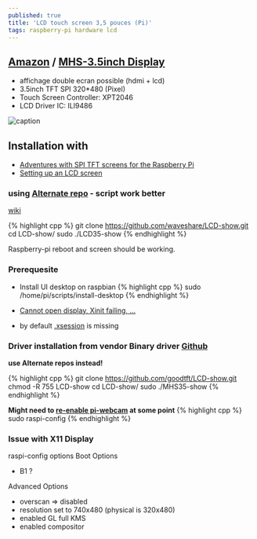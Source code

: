 ```yaml
---
published: true
title: 'LCD touch screen 3,5 pouces (Pi)'
tags: raspberry-pi hardware lcd
---
```

## [Amazon](https://www.amazon.fr/gp/product/B07NTH1JWH/ref=ppx_yo_dt_b_asin_title_o05_s00?ie=UTF8&psc=1) / [MHS-3.5inch Display](http://www.lcdwiki.com/MHS-3.5inch_RPi_Display)
- affichage double ecran possible (hdmi + lcd)
- 3.5inch TFT SPI 320*480 (Pixel) 
- Touch Screen Controller: XPT2046 
- LCD Driver IC: ILI9486

![caption](https://images-eu.ssl-images-amazon.com/images/I/41VFDo7L2NL._SL500_AC_SS350_.jpg)

## Installation with 
	
- [Adventures with SPI TFT screens for the Raspberry Pi](https://www.willprice.dev/2017/09/16/adventures-with-tft-screens-for-raspberry-pi.html)
- [Setting up an LCD screen](https://avikdas.com/2018/12/31/setting-up-lcd-screen-on-raspberry-pi.html)

### using [Alternate repo](https://github.com/waveshare/LCD-show) - script work better
[wiki](https://www.waveshare.com/wiki/3.5inch_RPi_LCD_(A))

{% highlight cpp %}
git clone https://github.com/waveshare/LCD-show.git
cd LCD-show/
sudo ./LCD35-show
{% endhighlight %}

Raspberry-pi reboot and screen should be working.

### Prerequesite
- Install UI desktop on raspbian
{% highlight cpp %}
sudo /home/pi/scripts/install-desktop
{% endhighlight %}

- [Cannot open display, Xinit failing, ...](https://github.com/UnchartedBull/OctoDash/wiki/Troubleshooting#cannot-open-display-xinit-failing-)
- by default  [.xsession](https://unix.stackexchange.com/questions/281858/difference-between-xinitrc-xsession-and-xsessionrc/281923#281923) is missing

### Driver installation from vendor Binary driver [Github](https://github.com/goodtft/LCD-show)
**use Alternate repos instead!**

{% highlight cpp %}
git clone https://github.com/goodtft/LCD-show.git
chmod -R 755 LCD-show
cd LCD-show/
sudo ./MHS35-show
{% endhighlight %}

**Might need to [re-enable pi-webcam](https://thepihut.com/blogs/raspberry-pi-tutorials/16021420-how-to-install-use-the-raspberry-pi-camera) at some point** 
{% highlight cpp %}
sudo raspi-config
{% endhighlight %}

### Issue with X11 Display
raspi-config options
Boot Options
- B1 ?

Advanced Options
- overscan => disabled	
- resolution set to 740x480 (physical is 320x480)
- enabled GL full KMS
- enabled compositor
